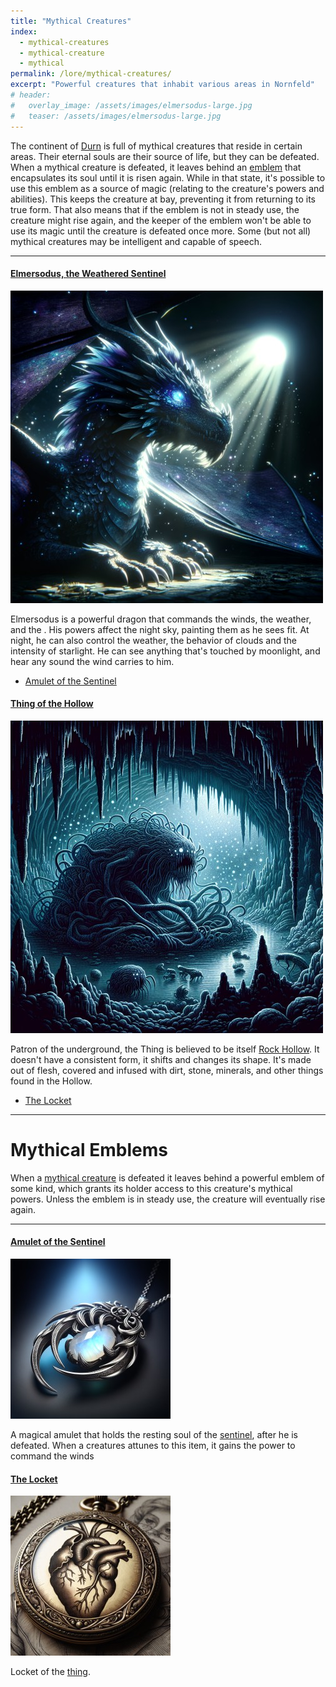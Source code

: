 ```yaml
---
title: "Mythical Creatures"
index:
  - mythical-creatures
  - mythical-creature
  - mythical
permalink: /lore/mythical-creatures/
excerpt: "Powerful creatures that inhabit various areas in Nornfeld"
# header:
#   overlay_image: /assets/images/elmersodus-large.jpg
#   teaser: /assets/images/elmersodus-large.jpg
---
```


The continent of [Durn](/lore/durn/) is full of mythical creatures that reside in certain areas. Their eternal souls are their source of life, but they can be defeated. When a mythical creature is defeated, it leaves behind an [emblem](#mythical-emblems) that encapsulates its soul until it is risen again. While in that state, it's possible to use this emblem as a source of magic (relating to the creature's powers and abilities). This keeps the creature at bay, preventing it from returning to its true form. That also means that if the emblem is not in steady use, the creature might rise again, and the keeper of the emblem won't be able to use its magic until the creature is defeated once more.
Some (but not all) mythical creatures may be intelligent and capable of speech.

---

#### [Elmersodus, the Weathered Sentinel](/lore/elmersodus/)

[![elmersodus](../../assets/images/elmersodus/normal.jpg)](../../assets/images/elmersodus/full.png)

Elmersodus is a powerful dragon that commands the winds, the weather, and the . His powers affect the night sky, painting them as he sees fit. At night, he can also control the weather, the behavior of clouds and the intensity of starlight. He can see anything that's touched by moonlight, and hear any sound the wind carries to him.
- [Amulet of the Sentinel](#amulet-of-the-sentinel)

#### [Thing of the Hollow](/lore/the-thing#thing-of-the-hollow)

[![thing of the  hollow](../../assets/images/the-thing/normal.jpg)](../../assets/images/the-thing/full.png)

Patron of the underground, the Thing is believed to be itself [Rock Hollow](rock-hollow#rock-hollow). It doesn't have a consistent form, it shifts and changes its shape. It's made out of flesh, covered and infused with dirt, stone, minerals, and other things found in the Hollow.
- [The Locket](#the-locket)

---

# Mythical Emblems
When a [mythical creature](#mythical-creatures) is defeated it leaves behind a powerful emblem of some kind, which grants its holder access to this creature's mythical powers. Unless the emblem is in steady use, the creature will eventually rise again.

---

#### [Amulet of the Sentinel](/items/sentinel-amulet)

[![amulet of the sentinel](../../assets/images/elmersodus/emblem/small.jpg)](../../assets/images/elmersodus/emblem/full.png)

A magical amulet that holds the resting soul of the [sentinel](#elmersodus-the-weathered-sentinel), after he is defeated. When a creatures attunes to this item, it gains the power to command the winds

#### [The Locket](/items/the-locket)

[![the locket](../../assets/images/the-thing/emblem/small.jpg)](../../assets/images/the-thing/emblem/full.png)

Locket of the [thing](#thing-of-the-hollow).
